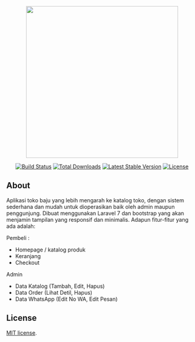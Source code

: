 <p align="center"><a href="https://laravel.com" target="_blank"><img src="https://raw.githubusercontent.com/laravel/art/master/logo-lockup/5%20SVG/2%20CMYK/1%20Full%20Color/laravel-logolockup-cmyk-red.svg" width="400"></a></p>

<p align="center">
<a href="https://travis-ci.org/laravel/framework"><img src="https://travis-ci.org/laravel/framework.svg" alt="Build Status"></a>
<a href="https://packagist.org/packages/laravel/framework"><img src="https://poser.pugx.org/laravel/framework/d/total.svg" alt="Total Downloads"></a>
<a href="https://packagist.org/packages/laravel/framework"><img src="https://poser.pugx.org/laravel/framework/v/stable.svg" alt="Latest Stable Version"></a>
<a href="https://packagist.org/packages/laravel/framework"><img src="https://poser.pugx.org/laravel/framework/license.svg" alt="License"></a>
</p>

## About 

Aplikasi toko baju yang lebih mengarah ke katalog toko, dengan sistem sederhana dan mudah untuk dioperasikan baik oleh admin maupun penggunjung. Dibuat menggunakan Laravel 7 dan bootstrap yang akan menjamin tampilan yang responsif dan minimalis. Adapun fitur-fitur yang ada adalah:

Pembeli :
- Homepage / katalog produk
- Keranjang
- Checkout

Admin 
- Data Katalog (Tambah, Edit, Hapus)
- Data Order (Lihat Detil, Hapus)
- Data WhatsApp (Edit No WA, Edit Pesan)


## License

[MIT license](https://opensource.org/licenses/MIT).
